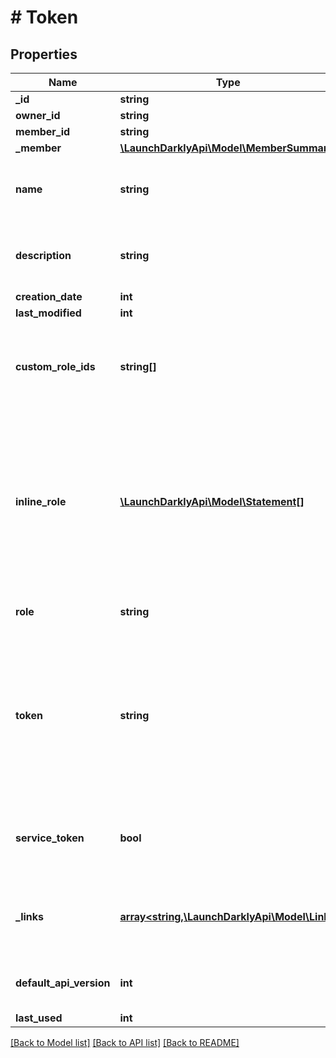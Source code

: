 # # Token

## Properties

Name | Type | Description | Notes
------------ | ------------- | ------------- | -------------
**_id** | **string** |  |
**owner_id** | **string** |  |
**member_id** | **string** |  |
**_member** | [**\LaunchDarklyApi\Model\MemberSummary**](MemberSummary.md) |  | [optional]
**name** | **string** | A human-friendly name for the access token | [optional]
**description** | **string** | A description for the access token | [optional]
**creation_date** | **int** |  |
**last_modified** | **int** |  |
**custom_role_ids** | **string[]** | A list of custom role IDs to use as access limits for the access token | [optional]
**inline_role** | [**\LaunchDarklyApi\Model\Statement[]**](Statement.md) | An array of policy statements, with three attributes: effect, resources, actions. May be used in place of a built-in or custom role. | [optional]
**role** | **string** | Built-in role for the token | [optional]
**token** | **string** | The token value. When creating or resetting, contains the entire token value. Otherwise, contains the last four characters. | [optional]
**service_token** | **bool** | Whether this is a service token or a personal token | [optional]
**_links** | [**array<string,\LaunchDarklyApi\Model\Link>**](Link.md) | The location and content type of related resources |
**default_api_version** | **int** | The default API version for this token | [optional]
**last_used** | **int** |  | [optional]

[[Back to Model list]](../../README.md#models) [[Back to API list]](../../README.md#endpoints) [[Back to README]](../../README.md)
